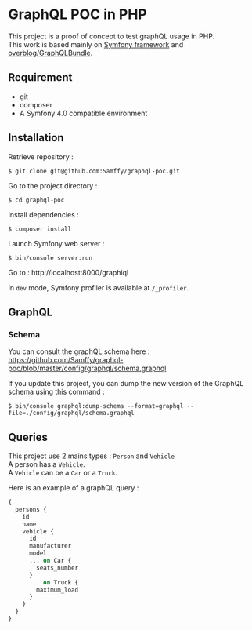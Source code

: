 # GraphQL POC in PHP

This project is a proof of concept to test graphQL usage in PHP.  
This work is based mainly on [Symfony framework](https://github.com/symfony/symfony/tree/4.0) and [overblog/GraphQLBundle](https://github.com/overblog/GraphQLBundle/tree/0.11).

## Requirement

* git
* composer
* A Symfony 4.0 compatible environment

## Installation

Retrieve repository : 

```
$ git clone git@github.com:Samffy/graphql-poc.git
```

Go to the project directory : 

```
$ cd graphql-poc
```

Install dependencies : 

```
$ composer install
```

Launch Symfony web server : 

```
$ bin/console server:run
```

Go to : http://localhost:8000/graphiql

In `dev` mode, Symfony profiler is available at `/_profiler`.

## GraphQL

### Schema

You can consult the graphQL schema here :  
https://github.com/Samffy/graphql-poc/blob/master/config/graphql/schema.graphql

If you update this project, you can dump the new version of the GraphQL schema using this command : 

```
$ bin/console graphql:dump-schema --format=graphql --file=./config/graphql/schema.graphql
```


## Queries

This project use 2 mains types : `Person` and `Vehicle`  
A person has a `Vehicle`.  
A `Vehicle` can be a `Car` or a `Truck`.

Here is an example of a graphQL query :

```graphql
{
  persons {
    id
    name
    vehicle {
      id
      manufacturer
      model
      ... on Car {
        seats_number
      }
      ... on Truck {
      	maximum_load
      }
    }
  }
}
```
